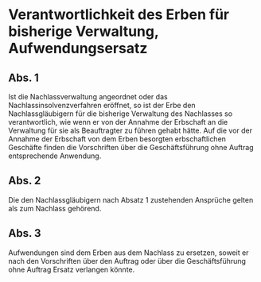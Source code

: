 # Verantwortlichkeit des Erben für bisherige Verwaltung, Aufwendungsersatz



## Abs. 1

 Ist die Nachlassverwaltung angeordnet oder das Nachlassinsolvenzverfahren eröffnet, so ist der Erbe den Nachlassgläubigern für die bisherige Verwaltung des Nachlasses so verantwortlich, wie wenn er von der Annahme der Erbschaft an die Verwaltung für sie als Beauftragter zu führen gehabt hätte. Auf die vor der Annahme der Erbschaft von dem Erben besorgten erbschaftlichen Geschäfte finden die Vorschriften über die Geschäftsführung ohne Auftrag entsprechende Anwendung.

## Abs. 2

 Die den Nachlassgläubigern nach Absatz 1 zustehenden Ansprüche gelten als zum Nachlass gehörend.

## Abs. 3

 Aufwendungen sind dem Erben aus dem Nachlass zu ersetzen, soweit er nach den Vorschriften über den Auftrag oder über die Geschäftsführung ohne Auftrag Ersatz verlangen könnte. 

